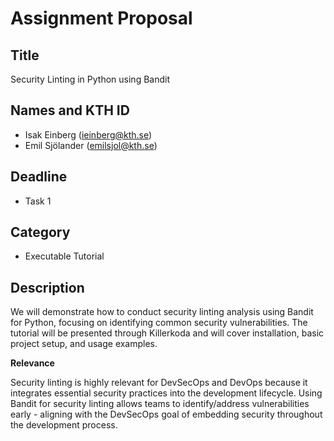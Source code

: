 # Assignment Proposal

## Title

Security Linting in Python using Bandit

## Names and KTH ID

- Isak Einberg (ieinberg@kth.se)
- Emil Sjölander (emilsjol@kth.se)

## Deadline

- Task 1

## Category

- Executable Tutorial

## Description
We will demonstrate how to conduct security linting analysis using Bandit for Python, focusing on identifying common security vulnerabilities. The tutorial will be presented through Killerkoda and will cover installation, basic project setup, and usage examples.


**Relevance**

Security linting is highly relevant for DevSecOps and DevOps because it integrates essential security practices into the development lifecycle. Using Bandit for security linting allows teams to identify/address vulnerabilities early - aligning with the DevSecOps goal of embedding security throughout the development process.